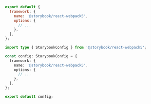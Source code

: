 ```js filename=".storybook/main.js" renderer="react" language="js"
export default {
  framework: {
    name: '@storybook/react-webpack5',
    options: {
      // ...
    },
  },
};
```

```ts filename=".storybook/main.ts" renderer="react" language="ts"
import type { StorybookConfig } from '@storybook/react-webpack5';

const config: StorybookConfig = {
  framework: {
    name: '@storybook/react-webpack5',
    options: {
      // ...
    },
  },
};

export default config;
```
